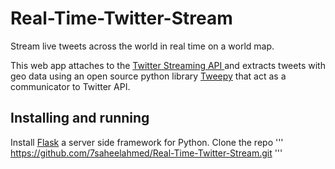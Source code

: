 # Real-Time-Twitter-Stream
Stream live tweets across the world in real time on a world map.

This web app attaches to the [Twitter Streaming API ](https://developer.twitter.com/en/docs/tutorials/consuming-streaming-data) and extracts tweets with geo data using an open source python library 
[Tweepy](http://docs.tweepy.org/en/v3.5.0/getting_started.html#introduction) that act as a communicator to Twitter API.

## Installing and running
Install [Flask](http://flask.pocoo.org/) a server side framework for Python.
Clone the repo ''' https://github.com/7saheelahmed/Real-Time-Twitter-Stream.git   '''
